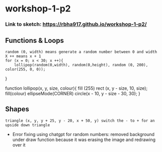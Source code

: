# workshop-1-p2

### Link to sketch: https://rbha917.github.io/workshop-1-p2/

## Functions & Loops
	random (0, width) means generate a random number between 0 and width
	X ++ means x + 1
	for (x = 0; x < 30; x ++){
		lollipop(random(0,width), random(0,height), random (0, 200), color(255, 0, 0));
}
	
 function lollipop(x, y, size, colour){
  fill (255)
	rect (x, y - size, 10, size);
	fill(colour)
	ellipseMode(CORNER)
	circle(x - 10, y - size - 30, 30);
}

## Shapes
	triangle (x, y, y + 25, y - 20, x + 50, y) switch the - to + for an upside down triangle
 
- Error fixing using chatgpt for random numbers: removed background under draw function because it was erasing the image and redrawing over it
